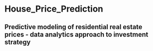 # House_Price_Prediction
## Predictive modeling of residential real estate prices - data analytics approach to investment strategy


